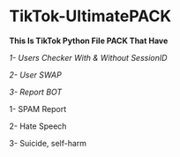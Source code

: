# TikTok-UltimatePACK

**This Is TikTok Python File PACK That Have**

*1- Users Checker With & Without SessionID*

*2- User SWAP*

*3- Report BOT*

1- SPAM Report

2- Hate Speech

3- Suicide, self-harm

